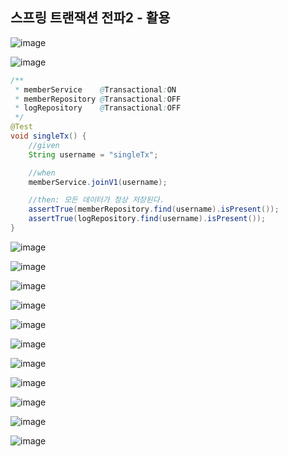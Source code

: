 ## **스프링 트랜잭션 전파2 - 활용**

![image](https://user-images.githubusercontent.com/79301439/211322163-32b3a8fd-994d-46bc-a311-c1af72ba3421.png)

![image](https://user-images.githubusercontent.com/79301439/211322203-3da1f853-fc2e-4ae3-8359-63163159bfe3.png)

```java
/**
 * memberService    @Transactional:ON
 * memberRepository @Transactional:OFF
 * logRepository    @Transactional:OFF
 */
@Test
void singleTx() {
    //given
    String username = "singleTx";

    //when
    memberService.joinV1(username);

    //then: 모든 데이터가 정상 저장된다.
    assertTrue(memberRepository.find(username).isPresent());
    assertTrue(logRepository.find(username).isPresent());
}
```

![image](https://user-images.githubusercontent.com/79301439/211322386-0f8b6723-24b6-4240-b407-90e0a0265f20.png)

![image](https://user-images.githubusercontent.com/79301439/211322451-a42ad635-de47-4d85-8462-ae2783fc9157.png)

![image](https://user-images.githubusercontent.com/79301439/211322474-c231c884-22ef-42c0-ba48-e55f0381c60d.png)

![image](https://user-images.githubusercontent.com/79301439/211322551-8abad6ad-dd62-41e9-afaa-4c71869f424d.png)

![image](https://user-images.githubusercontent.com/79301439/211322628-a78be05a-0c03-4346-a644-bbb6ee8c3904.png)

![image](https://user-images.githubusercontent.com/79301439/211322687-ff31bdd6-c2a0-4a07-a158-940a0626f438.png)

![image](https://user-images.githubusercontent.com/79301439/211322745-57831231-b173-45d2-baa2-f942456033f7.png)

![image](https://user-images.githubusercontent.com/79301439/211322787-92bc1557-2dd7-4584-97e8-fc41e8f05143.png)

![image](https://user-images.githubusercontent.com/79301439/211322836-a60a1dd1-5455-46f5-af99-6272f21352cc.png)

![image](https://user-images.githubusercontent.com/79301439/211322902-3fea129a-b968-43cf-9ecd-a3de9c85591b.png)

![image](https://user-images.githubusercontent.com/79301439/211322950-846f8758-91c9-4ad6-aecf-07a99f03cb42.png)

